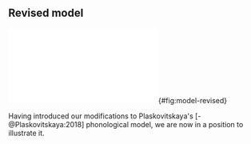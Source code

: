 

## Revised model

![Revised model](RSL-phonology-model-revised.pdf){#fig:model-revised}

Having introduced our modifications to Plaskovitskaya's [-@Plaskovitskaya:2018] phonological model, we are now in a position to illustrate it.
